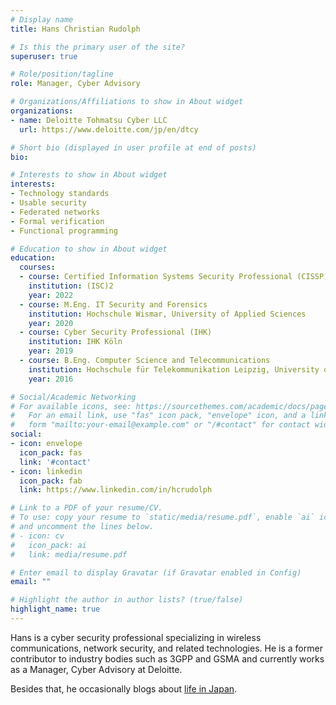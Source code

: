 ```yaml
---
# Display name
title: Hans Christian Rudolph

# Is this the primary user of the site?
superuser: true

# Role/position/tagline
role: Manager, Cyber Advisory

# Organizations/Affiliations to show in About widget
organizations:
- name: Deloitte Tohmatsu Cyber LLC
  url: https://www.deloitte.com/jp/en/dtcy

# Short bio (displayed in user profile at end of posts)
bio:

# Interests to show in About widget
interests:
- Technology standards
- Usable security
- Federated networks
- Formal verification
- Functional programming

# Education to show in About widget
education:
  courses:
  - course: Certified Information Systems Security Professional (CISSP)
    institution: (ISC)2
    year: 2022
  - course: M.Eng. IT Security and Forensics
    institution: Hochschule Wismar, University of Applied Sciences
    year: 2020
  - course: Cyber Security Professional (IHK)
    institution: IHK Köln
    year: 2019
  - course: B.Eng. Computer Science and Telecommunications
    institution: Hochschule für Telekommunikation Leipzig, University of Applied Sciences
    year: 2016

# Social/Academic Networking
# For available icons, see: https://sourcethemes.com/academic/docs/page-builder/#icons
#   For an email link, use "fas" icon pack, "envelope" icon, and a link in the
#   form "mailto:your-email@example.com" or "/#contact" for contact widget.
social:
- icon: envelope
  icon_pack: fas
  link: '#contact'
- icon: linkedin
  icon_pack: fab
  link: https://www.linkedin.com/in/hcrudolph

# Link to a PDF of your resume/CV.
# To use: copy your resume to `static/media/resume.pdf`, enable `ai` icons in `params.toml`,
# and uncomment the lines below.
# - icon: cv
#   icon_pack: ai
#   link: media/resume.pdf

# Enter email to display Gravatar (if Gravatar enabled in Config)
email: ""

# Highlight the author in author lists? (true/false)
highlight_name: true
---
```


Hans is a cyber security professional specializing in wireless communications, network security, and related technologies. He is a former contributor to industry bodies such as 3GPP and GSMA and currently works as a Manager, Cyber Advisory at Deloitte.

Besides that, he occasionally blogs about <a href="https://hans-around.tokyo">life in Japan</a>.
